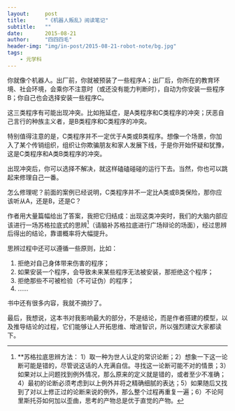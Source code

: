 ```yaml
---
layout:     post
title:      "《机器人叛乱》阅读笔记"
subtitle:   ""
date:       2015-08-21
author:     "四四四毛"
header-img: "img/in-post/2015-08-21-robot-note/bg.jpg"
tags:
    - 元学科
---
```




你就像个机器人。出厂前，你就被预装了一些程序A；出厂后，你所在的教育环境、社会环境，会乘你不注意时（或还没有能力判断时），自动为你安装一些程序B；你自己也会选择安装一些程序C。 

这三类程序有可能出现冲突。比如拖延症，是A类程序和C类程序的冲突；厌恶自己言行的种族主义者，是B类程序和C类程序的冲突。

特别值得注意的是，C类程序并不一定优于A类或B类程序。想像一个场景，你加入了某个传销组织，组织让你欺骗朋友和家人发展下线，于是你开始怀疑和犹豫，这是C类程序和A类B类程序的冲突。

出现冲突后，你可以选择不解决，就这样磕磕碰碰的运行下去。当然，你也可以跳起来修理自己一番。

怎么修理呢？前面的案例已经说明，C类程序并不一定比A类或B类保险，那你应该听从A，还是B，还是C？

作者用大量篇幅给出了答案，我把它归结成：出现这类冲突时，我们的大脑内部应该进行一场苏格拉底式的思辨[^tips1]（请脑补苏格拉底进行广场辩论的场面），经过思辨后得出的结论，靠谱概率将大幅提升。

思辨过程中还可以遵循一些原则，比如：

1. 拒绝对自己身体带来伤害的程序；
2. 如果安装一个程序，会导致未来某些程序无法被安装，那拒绝这个程序；
3. 拒绝那些不可被检验（不可证伪）的程序；
4. ……

书中还有很多内容，我就不摘抄了。

最后，我想说，这本书对我影响最大的部分，不是结论，而是作者搭建的模型，以及推导结论的过程，它们能够让人开拓思维、增进智识，所以强烈建议大家都读下。

 [^tips1]: **苏格拉底思辨方法：  1）取一种为世人认定的常识论断；2）想象一下这一论断可能是错的，尽管说这话的人充满自信。寻找这一论断可能不对的情景；3）如果对以上问题找到例外情况，那么原来的定义就是错的，或者至少不准确；4）最初的论断必须考虑到以上例外并将之精确细腻的表达；5）如果随后又找到了对以上修正过的论断来说的例外，那么整个过程再重复一遍；6）不论阿里斯托芬如何加以歪曲，思考的产物总是优于直觉的产物。





